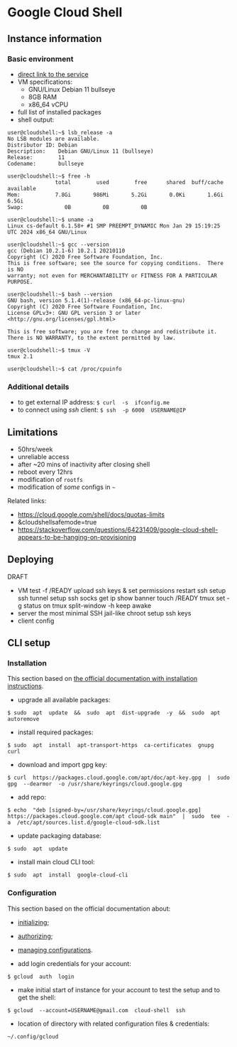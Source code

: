 # Google Cloud Shell


## Instance information

### Basic environment

 - [direct link to the service](https://shell.cloud.google.com/?show=terminal)
 - VM specifications:
   - GNU/Linux Debian 11 bullseye
   - 8GB RAM
   - x86_64 vCPU
 - full list of installed packages
 - shell output:
```
user@cloudshell:~$ lsb_release -a
No LSB modules are available.
Distributor ID: Debian
Description:    Debian GNU/Linux 11 (bullseye)
Release:        11
Codename:       bullseye

user@cloudshell:~$ free -h
               total        used        free      shared  buff/cache   available
Mem:           7.8Gi       986Mi       5.2Gi       0.0Ki       1.6Gi       6.5Gi
Swap:             0B          0B          0B

user@cloudshell:~$ uname -a
Linux cs-default 6.1.58+ #1 SMP PREEMPT_DYNAMIC Mon Jan 29 15:19:25 UTC 2024 x86_64 GNU/Linux

user@cloudshell:~$ gcc --version
gcc (Debian 10.2.1-6) 10.2.1 20210110
Copyright (C) 2020 Free Software Foundation, Inc.
This is free software; see the source for copying conditions.  There is NO
warranty; not even for MERCHANTABILITY or FITNESS FOR A PARTICULAR PURPOSE.

user@cloudshell:~$ bash --version
GNU bash, version 5.1.4(1)-release (x86_64-pc-linux-gnu)
Copyright (C) 2020 Free Software Foundation, Inc.
License GPLv3+: GNU GPL version 3 or later <http://gnu.org/licenses/gpl.html>

This is free software; you are free to change and redistribute it.
There is NO WARRANTY, to the extent permitted by law.

user@cloudshell:~$ tmux -V
tmux 2.1

user@cloudshell:~$ cat /proc/cpuinfo
```


### Additional details

 - to get external IP address: `$ curl  -s  ifconfig.me`
 - to connect using _ssh_ client: `$ ssh  -p 6000  USERNAME@IP`




## Limitations

 - 50hrs/week
 - unreliable access
 - after ~20 mins of inactivity after closing shell
 - reboot every 12hrs
 - modification of `rootfs`
 - modification of _some_ configs in `~`

Related links:
 - https://cloud.google.com/shell/docs/quotas-limits
 - &cloudshellsafemode=true
 - https://stackoverflow.com/questions/64231409/google-cloud-shell-appears-to-be-hanging-on-provisioning


## Deploying

DRAFT
 - VM
test -f /READY
upload ssh keys & set permissions
restart ssh
setup ssh tunnel
setup ssh socks
get ip
show banner
touch /READY
tmux  set  -g  status  on
tmux  split-window  -h
keep awake
 - server
the most minimal SSH jail-like chroot
setup ssh keys
 - client
config


## CLI setup

### Installation
This section based on [the official documentation with installation instructions](https://cloud.google.com/sdk/docs/install#deb).

- upgrade all available packages:
```
$ sudo  apt  update  &&  sudo  apt  dist-upgrade  -y  &&  sudo  apt  autoremove
```
- install required packages:
```
$ sudo  apt  install  apt-transport-https  ca-certificates  gnupg  curl
```
- download and import gpg key:
```
$ curl  https://packages.cloud.google.com/apt/doc/apt-key.gpg  |  sudo gpg  --dearmor  -o /usr/share/keyrings/cloud.google.gpg
```
- add repo:
```
$ echo  "deb [signed-by=/usr/share/keyrings/cloud.google.gpg] https://packages.cloud.google.com/apt cloud-sdk main"  |  sudo  tee  -a  /etc/apt/sources.list.d/google-cloud-sdk.list
```
- update packaging database:
```
$ sudo  apt  update
```
- install main cloud CLI tool:
```
$ sudo  apt  install  google-cloud-cli
```

### Configuration
This section based on the official documentation about:
- [initializing](https://cloud.google.com/sdk/docs/initializing);
- [authorizing](https://cloud.google.com/sdk/docs/authorizing);
- [managing configurations](https://cloud.google.com/sdk/docs/configurations).


- add login credentials for your account:
```
$ gcloud  auth  login
```
- make initial start of instance for your account to test the setup and to get the shell:
```
$ gcloud  --account=USERNAME@gmail.com  cloud-shell  ssh
```
- location of directory with related configuration files & credentials:
```
~/.config/gcloud
```

